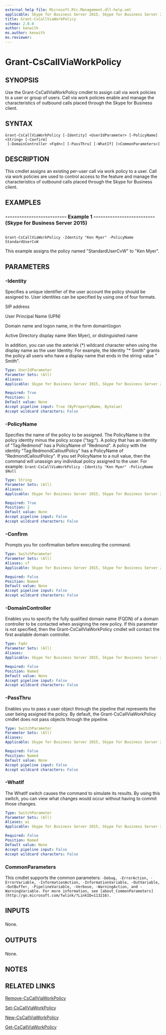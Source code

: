 ```yaml
---
external help file: Microsoft.Rtc.Management.dll-help.xml
applicable: Skype for Business Server 2015, Skype for Business Server 2019
title: Grant-CsCallViaWorkPolicy
schema: 2.0.0
author: kenwith
ms.author: kenwith
ms.reviewer:
---
```


# Grant-CsCallViaWorkPolicy

## SYNOPSIS
Use the Grant-CsCallViaWorkPolicy cmdlet to assign call via work policies to a user or group of users.
Call via work policies enable and manage the characteristics of outbound calls placed through the Skype for Business client.

## SYNTAX

```
Grant-CsCallViaWorkPolicy [-Identity] <UserIdParameter> [-PolicyName] <String> [-Confirm]
 [-DomainController <Fqdn>] [-PassThru] [-WhatIf] [<CommonParameters>]
```

## DESCRIPTION
This cmdlet assigns an existing per-user call via work policy to a user. Call via work policies are used to control access to the feature and manage the characteristics of outbound calls placed through the Skype for Business client.


## EXAMPLES

### -------------------------- Example 1 -------------------------- (Skype for Business Server 2015)
```

Grant-CsCallViaWorkPolicy -Identity "Ken Myer" -PolicyName StandardUserCvW
```

This example assigns the policy named "StandardUserCvW" to "Ken Myer".


## PARAMETERS

### -Identity
Specifies a unique identifier of the user account the policy should be assigned to.
User identities can be specified by using one of four formats.

SIP address

User Principal Name (UPN)

Domain name and logon name, in the form domain\logon

Active Directory display name (Ken Myer), or distinguished name

In addition, you can use the asterisk (\*) wildcard character when using the display name as the user Identity.
For example, the Identity "\* Smith" grants the policy all users who have a display name that ends in the string value " Smith".

```yaml
Type: UserIdParameter
Parameter Sets: (All)
Aliases: 
Applicable: Skype for Business Server 2015, Skype for Business Server 2019

Required: True
Position: 1
Default value: None
Accept pipeline input: True (ByPropertyName, ByValue)
Accept wildcard characters: False
```

### -PolicyName
Specifies the name of the policy to be assigned.
The PolicyName is the policy identity minus the policy scope ("tag:").
A policy that has an identity of "Tag:Redmond" has a PolicyName of "Redmond".
A policy with the identity "Tag:RedmondCalloutPolicy" has a PolicyName of "RedmondCalloutPolicy".
If you set PolicyName to a null value, then the command will unassign any individual policy assigned to the user.
For example: `Grant-CsCallViaWorkPolicy -Identity "Ken Myer" -PolicyName $Null`

```yaml
Type: String
Parameter Sets: (All)
Aliases: 
Applicable: Skype for Business Server 2015, Skype for Business Server 2019

Required: True
Position: 2
Default value: None
Accept pipeline input: False
Accept wildcard characters: False
```

### -Confirm
Prompts you for confirmation before executing the command.

```yaml
Type: SwitchParameter
Parameter Sets: (All)
Aliases: cf
Applicable: Skype for Business Server 2015, Skype for Business Server 2019

Required: False
Position: Named
Default value: None
Accept pipeline input: False
Accept wildcard characters: False
```

### -DomainController
Enables you to specify the fully qualified domain name (FQDN) of a domain controller to be contacted when assigning the new policy.
If this parameter is not specified, then the Grant-CsCallViaWorkPolicy cmdlet will contact the first available domain controller.

```yaml
Type: Fqdn
Parameter Sets: (All)
Aliases: 
Applicable: Skype for Business Server 2015, Skype for Business Server 2019

Required: False
Position: Named
Default value: None
Accept pipeline input: False
Accept wildcard characters: False
```

### -PassThru
Enables you to pass a user object through the pipeline that represents the user being assigned the policy.
By default, the Grant-CsCallViaWorkPolicy cmdlet does not pass objects through the pipeline.

```yaml
Type: SwitchParameter
Parameter Sets: (All)
Aliases: 
Applicable: Skype for Business Server 2015, Skype for Business Server 2019

Required: False
Position: Named
Default value: None
Accept pipeline input: False
Accept wildcard characters: False
```

### -WhatIf
The WhatIf switch causes the command to simulate its results. By using this switch, you can view what changes would occur without having to commit those changes.

```yaml
Type: SwitchParameter
Parameter Sets: (All)
Aliases: wi
Applicable: Skype for Business Server 2015, Skype for Business Server 2019

Required: False
Position: Named
Default value: None
Accept pipeline input: False
Accept wildcard characters: False
```

### CommonParameters
This cmdlet supports the common parameters: `-Debug, -ErrorAction, -ErrorVariable, -InformationAction, -InformationVariable, -OutVariable, -OutBuffer, -PipelineVariable, -Verbose, -WarningAction, and -WarningVariable. For more information, see [about_CommonParameters](http://go.microsoft.com/fwlink/?LinkID=113216).`

## INPUTS

###  
None.

## OUTPUTS

###  
None.

## NOTES

## RELATED LINKS

[Remove-CsCallViaWorkPolicy](Remove-CsCallViaWorkPolicy.md)

[Set-CsCallViaWorkPolicy](Set-CsCallViaWorkPolicy.md)

[New-CsCallViaWorkPolicy](New-CsCallViaWorkPolicy.md)

[Get-CsCallViaWorkPolicy](Get-CsCallViaWorkPolicy.md)


